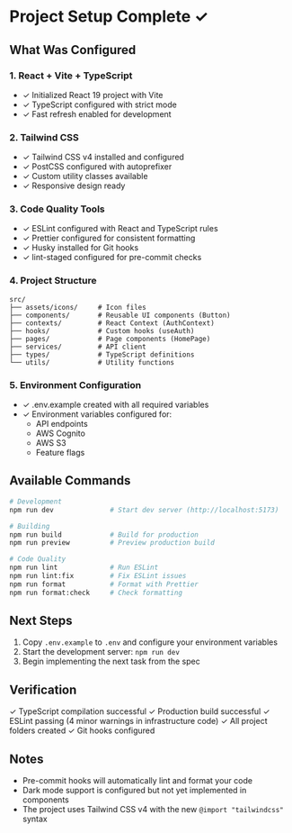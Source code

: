 # Project Setup Complete ✓

## What Was Configured

### 1. React + Vite + TypeScript
- ✓ Initialized React 19 project with Vite
- ✓ TypeScript configured with strict mode
- ✓ Fast refresh enabled for development

### 2. Tailwind CSS
- ✓ Tailwind CSS v4 installed and configured
- ✓ PostCSS configured with autoprefixer
- ✓ Custom utility classes available
- ✓ Responsive design ready

### 3. Code Quality Tools
- ✓ ESLint configured with React and TypeScript rules
- ✓ Prettier configured for consistent formatting
- ✓ Husky installed for Git hooks
- ✓ lint-staged configured for pre-commit checks

### 4. Project Structure
```
src/
├── assets/icons/     # Icon files
├── components/       # Reusable UI components (Button)
├── contexts/         # React Context (AuthContext)
├── hooks/            # Custom hooks (useAuth)
├── pages/            # Page components (HomePage)
├── services/         # API client
├── types/            # TypeScript definitions
└── utils/            # Utility functions
```

### 5. Environment Configuration
- ✓ .env.example created with all required variables
- ✓ Environment variables configured for:
  - API endpoints
  - AWS Cognito
  - AWS S3
  - Feature flags

## Available Commands

```bash
# Development
npm run dev              # Start dev server (http://localhost:5173)

# Building
npm run build            # Build for production
npm run preview          # Preview production build

# Code Quality
npm run lint             # Run ESLint
npm run lint:fix         # Fix ESLint issues
npm run format           # Format with Prettier
npm run format:check     # Check formatting
```

## Next Steps

1. Copy `.env.example` to `.env` and configure your environment variables
2. Start the development server: `npm run dev`
3. Begin implementing the next task from the spec

## Verification

✓ TypeScript compilation successful
✓ Production build successful
✓ ESLint passing (4 minor warnings in infrastructure code)
✓ All project folders created
✓ Git hooks configured

## Notes

- Pre-commit hooks will automatically lint and format your code
- Dark mode support is configured but not yet implemented in components
- The project uses Tailwind CSS v4 with the new `@import "tailwindcss"` syntax
